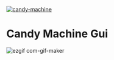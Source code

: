 [![candy-machine](https://img.shields.io/badge/CandyMachine-3.0-blue.svg)](https://docs.metaplex.com/developer-tools/sugar/guides/sugar-for-cmv3)

# Candy Machine Gui

![ezgif com-gif-maker](https://user-images.githubusercontent.com/69615463/201595250-fe816e39-9332-47fa-a100-2fdc59f7d762.gif)
